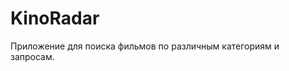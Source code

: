 # KinoRadar
Приложение для поиска фильмов по различным категориям и запросам.

<img src="https://i.imgur.com/zYljNYD.gif" alt="" />
